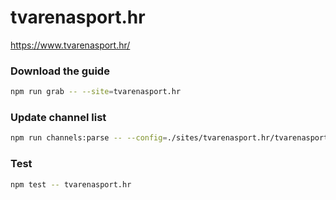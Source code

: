 # tvarenasport.hr

https://www.tvarenasport.hr/

### Download the guide

```sh
npm run grab -- --site=tvarenasport.hr
```

### Update channel list

```sh
npm run channels:parse -- --config=./sites/tvarenasport.hr/tvarenasport.hr.config.js --output=./sites/tvarenasport.hr/tvarenasport.hr.channels.xml
```

### Test

```sh
npm test -- tvarenasport.hr
```
